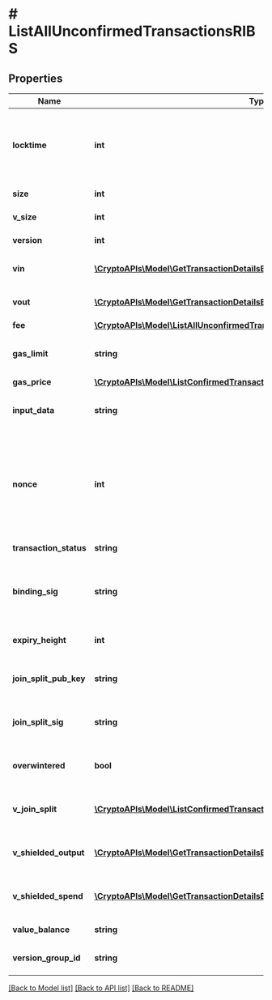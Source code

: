 # # ListAllUnconfirmedTransactionsRIBS

## Properties

Name | Type | Description | Notes
------------ | ------------- | ------------- | -------------
**locktime** | **int** | Represents the locktime on the transaction on the specific blockchain, i.e. the blockheight at which the transaction is valid. |
**size** | **int** | Represents the total size of this transaction. |
**v_size** | **int** | Represents the virtual size of this transaction. |
**version** | **int** | Defines the version of the transaction. |
**vin** | [**\CryptoAPIs\Model\GetTransactionDetailsByTransactionIDRIBSZVin[]**](GetTransactionDetailsByTransactionIDRIBSZVin.md) | Object Array representation of transaction inputs |
**vout** | [**\CryptoAPIs\Model\GetTransactionDetailsByTransactionIDRIBSZVout[]**](GetTransactionDetailsByTransactionIDRIBSZVout.md) | Object Array representation of transaction outputs |
**fee** | [**\CryptoAPIs\Model\ListAllUnconfirmedTransactionsRIBSECFee**](ListAllUnconfirmedTransactionsRIBSECFee.md) |  |
**gas_limit** | **string** | Represents the amount of gas used by this specific transaction alone. |
**gas_price** | [**\CryptoAPIs\Model\ListConfirmedTransactionsByAddressRIBSBSCGasPrice**](ListConfirmedTransactionsByAddressRIBSBSCGasPrice.md) |  |
**input_data** | **string** | Represents additional information that is required for the transaction. |
**nonce** | **int** | Represents the sequential running number for an address, starting from 0 for the first transaction. E.g., if the nonce of a transaction is 10, it would be the 11th transaction sent from the sender&#39;s address. |
**transaction_status** | **string** | Defines the transaction status. |
**binding_sig** | **string** | It is used to enforce balance of Spend and Output transfers, in order to prevent their replay across transactions. |
**expiry_height** | **int** | Represents a block height after which the transaction will expire. |
**join_split_pub_key** | **string** | Represents an encoding of a JoinSplitSig public validating key. |
**join_split_sig** | **string** | Is used to sign transactions that contain at least one JoinSplit description. |
**overwintered** | **bool** | \&quot;Overwinter\&quot; is the network upgrade for the Zcash blockchain. |
**v_join_split** | [**\CryptoAPIs\Model\ListConfirmedTransactionsByAddressRIBSZVJoinSplit[]**](ListConfirmedTransactionsByAddressRIBSZVJoinSplit.md) | Represents a sequence of JoinSplit descriptions using BCTV14 proofs. |
**v_shielded_output** | [**\CryptoAPIs\Model\GetTransactionDetailsByTransactionIDRIBSZVShieldedOutput[]**](GetTransactionDetailsByTransactionIDRIBSZVShieldedOutput.md) | Object Array representation of transaction output descriptions |
**v_shielded_spend** | [**\CryptoAPIs\Model\GetTransactionDetailsByTransactionIDRIBSZVShieldedSpend[]**](GetTransactionDetailsByTransactionIDRIBSZVShieldedSpend.md) | Object Array representation of transaction spend descriptions |
**value_balance** | **string** | Defines the transaction value balance. |
**version_group_id** | **string** | Represents the transaction version group ID. |

[[Back to Model list]](../../README.md#models) [[Back to API list]](../../README.md#endpoints) [[Back to README]](../../README.md)
